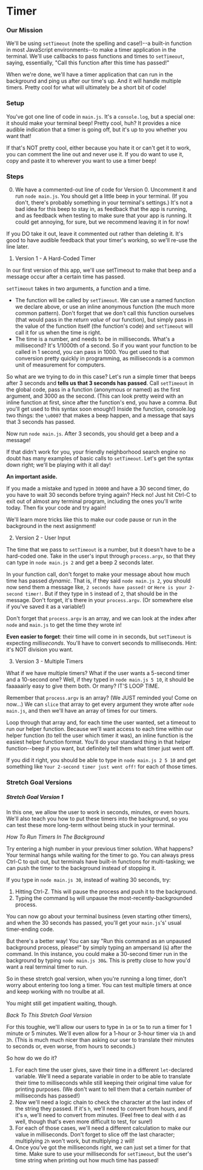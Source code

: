 # Timer


### Our Mission

We'll be using `setTimeout` (note the spelling and case!)--a built-in function in most JavaScript environments--to make a timer application in the terminal. We'll use callbacks to pass functions and times to `setTimeout`, saying, essentially, "Call this function after this time has passed!"

When we're done, we'll have a timer application that can run in the background and ping us after our time's up. And it will handle multiple timers. Pretty cool for what will ultimately be a short bit of code!


### Setup

You've got one line of code in `main.js`. It's a `console.log`, but a special one: it should make your terminal beep! Pretty cool, huh? It provides a nice audible indication that a timer is going off, but it's up to you whether you want that!

If that's NOT pretty cool, either because you hate it or can't get it to work, you can comment the line out and never use it. If you do want to use it, copy and paste it to wherever you want to use a timer beep! 


### Steps

0. We have a commented-out line of code for Version 0. Uncomment it and run `node main.js`. You should get a little beep in your terminal. (If you don't, there's probably something in your terminal's settings.) It's not a bad idea for this beep to stay in, as feedback that the app is running, and as feedback when testing to make sure that your app is running. It could get annoying, for sure, but we recommend leaving it in for now!

  If you DO take it out, leave it commented out rather than deleting it. It's good to have audible feedback that your timer's working, so we'll re-use the line later.

1. Version 1 - A Hard-Coded Timer

  In our first version of this app, we'll use setTimeout to make that beep and a message occur after a certain time has passed.

  `setTimeout` takes in two arguments, a function and a time.
  
  * The function will be called by `setTimeout`. We can use a named function we declare above, or use an inline anonymous function (the much more common pattern). Don't forget that we don't call this function ourselves (that would pass in the _return value_ of our function), but simply pass in the value of the function itself (the function's code) and `setTimeout` will call it for us when the time is right.
  * The time is a number, and needs to be in milliseconds. What's a millisecond? It's 1/1000th of a second. So if you want your function to be called in 1 second, you can pass in 1000. You get used to that conversion pretty quickly in programming, as milliseconds is a common unit of measurement for computers.
  
  So what are we trying to do in this case? Let's run a simple timer that beeps after 3 seconds and **tells us that 3 seconds has passed**. Call `setTimeout` in the global code, pass in a function (anonymous or named) as the first argument, and 3000 as the second. (This can look pretty weird with an inline function at first, since after the function's end, you have a comma. But you'll get used to this syntax soon enough!) Inside the function, console.log two things: the `\u0007` that makes a beep happen, and a message that says that 3 seconds has passed.
  
  Now run `node main.js`. After 3 seconds, you should get a beep and a message!
  
  If that didn't work for you, your friendly neighborhood search engine no doubt has many examples of basic calls to `setTimeout`. Let's get the syntax down right; we'll be playing with it all day!
  
  **An important aside.**
  
  If you made a mistake and typed in `30000` and have a 30 second timer, do you have to wait 30 seconds before trying again? Heck no! Just hit Ctrl-C to exit out of almost any terminal program, including the ones you'll write today. Then fix your code and try again!
  
  We'll learn more tricks like this to make our code pause or run in the background in the next assignment!

2. Version 2 - User Input

  The time that we pass to `setTimeout` is a number, but it doesn't have to be a hard-coded one. Take in the user's input through `process.argv`, so that they can type in `node main.js 2` and get a beep 2 seconds later.
  
  In your function call, don't forget to make your message about how much time has passed *dynamic*. That is, if they said `node main.js 2`, you should now send them a message like, `2 seconds have passed!` or `Here is your 2-second timer!`. But if they type in `5` instead of `2`, that should be in the message. Don't forget, it's there in your `process.argv`. (Or somewhere else if you've saved it as a variable!)

  Don't forget that `process.argv` is an array, and we can look at the index after `node` and `main.js` to get the time they wrote in!
  
  **Even easier to forget**: their time will come in in seconds, but `setTimeout` is expecting _milliseconds_. You'll have to convert seconds to milliseconds. Hint: it's NOT division you want.
  
3. Version 3 - Multiple Timers

  What if we have multiple timers? What if the user wants a 5-second timer and a 10-second one? Well, if they typed in `node main.js 5 10`, it should be faaaaairly easy to give them both. Or many? IT'S LOOP TIME.
  
  Remember that `process.argv` is an array? (We JUST reminded you! Come on now...) We can `slice` that array to get every argument they wrote after `node main.js`, and then we'll have an array of times for our timers.
  
  Loop through that array and, for each time the user wanted, set a timeout to run our helper function. Because we'll want access to each time within our helper function (to tell the user which timer it was), an inline function is the easiest helper function format.  You'll do your standard thing in that helper function--beep if you want, but definitely tell them what timer just went off.
  
  If you did it right, you should be able to type in `node main.js 2 5 10` and get something like `Your 2-second timer just went off!` for each of those times.
  

### Stretch Goal Versions

##### Stretch Goal Version 1

In this one, we allow the user to work in seconds, minutes, or even hours. We'll also teach you how to put these timers into the background, so you can test these more long-term without being stuck in your terminal.

*How To Run Timers In The Background*

Try entering a high number in your previous timer solution. What happens? Your terminal hangs while waiting for the timer to go. You can always press Ctrl-C to quit out, but terminals have built-in functions for multi-tasking; we can push the timer to the background instead of stopping it.

If you type in `node main.js 30`, instead of waiting 30 seconds, try:

1. Hitting Ctrl-Z. This will pause the process and push it to the background.
2. Typing the command `bg` will unpause the most-recently-backgrounded process.

You can now go about your terminal business (even starting other timers), and when the 30 seconds has passed, you'll get your `main.js`'s' usual timer-ending code.

But there's a better way! You can say "Run this command as an unpaused background process, please!" by simply typing an ampersand (`&`) after the command. In this instance, you could make a 30-second timer run in the background by typing `node main.js 30&`. This is pretty close to how you'd want a real terminal timer to run.

So in these stretch goal version, when you're running a long timer, don't worry about entering too long a timer. You can test multiple timers at once and keep working with no troulbe at all.

You might still get impatient waiting, though.

*Back To This Stretch Goal Version*

For this toughie, we'll allow our users to type in `1m` or `5m` to run a timer for 1 minute or 5 minutes. We'll even allow for a 1-hour or 3-hour timer via `1h` and `3h`. (This is much much nicer than asking our user to translate their minutes to seconds or, even worse, from hours to seconds.) 

So how do we do it?

1. For each time the user gives, save their time in a different `let`-declared variable. We'll need a separate variable in order to be able to translate their time to milliseconds while still keeping their original time value for printing purposes. (We don't want to tell them that a certain number of milliseconds has passed!)
2. Now we'll need a logic chain to check the character at the last index of the string they passed. If it's `h`, we'll need to convert from hours, and if it's `m`, we'll need to convert from minutes. (Feel free to deal with `d` as well, though that's even more difficult to test, for sure!)
3. For each of those cases, we'll need a different calculation to make our value in milliseconds. Don't forget to slice off the last character; multiplying `2h` won't work, but multiplying `2` will!
4. Once you've got the milliseconds right, we can just set a timer for that time. Make sure to use your milliseconds for `setTimeout`, but the user's time string when printing out how much time has passed!
